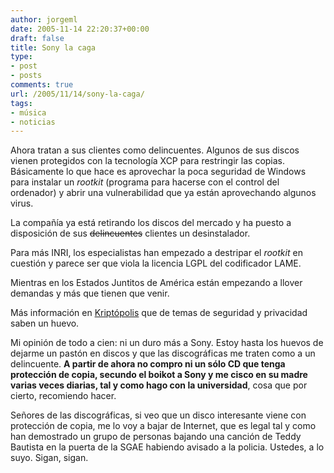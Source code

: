 ```yaml
---
author: jorgeml
date: 2005-11-14 22:20:37+00:00
draft: false
title: Sony la caga
type: 
- post
- posts
comments: true
url: /2005/11/14/sony-la-caga/
tags:
- música
- noticias
---
```


Ahora tratan a sus clientes como delincuentes. Algunos de sus discos vienen protegidos con la tecnología XCP para restringir las copias. Básicamente lo que hace es aprovechar la poca seguridad de Windows para instalar un _rootkit_ (programa para hacerse con el control del ordenador) y abrir una vulnerabilidad que ya están aprovechando algunos virus.

La compañía ya está retirando los discos del mercado y ha puesto a disposición de sus ~~delincuentes~~ clientes un desinstalador.

Para más INRI, los especialistas han empezado a destripar el _rootkit_ en cuestión y parece ser que viola la licencia LGPL del codificador LAME.

Mientras en los Estados Juntitos de América están empezando a llover demandas y más que tienen que venir.

Más información en [Kriptópolis](http://www.kriptopolis.org/node/1352) que de temas de seguridad y privacidad saben un huevo.

Mi opinión de todo a cien: ni un duro más a Sony. Estoy hasta los huevos de dejarme un pastón en discos y que las discográficas me traten como a un delincuente. **A partir de ahora no compro ni un sólo CD que tenga protección de copia, secundo el boikot a Sony y me cisco en su madre varias veces diarias, tal y como hago con la universidad**,  cosa que por cierto, recomiendo hacer.

Señores de las discográficas, si veo que un disco interesante viene con protección de copia, me lo voy a bajar de Internet, que es legal tal y como han demostrado un grupo de personas bajando una canción de Teddy Bautista en la puerta de la SGAE habiendo avisado a la policia. Ustedes, a lo suyo. Sigan, sigan.
